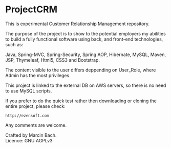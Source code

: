 # ProjectCRM

This is experimental Customer Relationship Management repository. 

The purpose of the project is to show to the potential employers my abilities to build a fully functional software using back, and front-end technologies, such as:

Java, Spring-MVC, Spring-Security, Spring AOP, Hibernate, MySQL, Maven, JSP, Thymeleaf, Html5, CSS3 and Bootstrap.

The content visible to the user differs deppending on User_Role, where Admin has the most privileges. 
  
This project is linked to the external DB on AWS servers, so there is no need to use MySQL scripts.

If you prefer to do the quick test rather then downloading or cloning the entire project, please check:
    
    http://ezensoft.com

  
Any comments are welcome.

Crafted by Marcin Bach.  
Licence: GNU AGPLv3  

